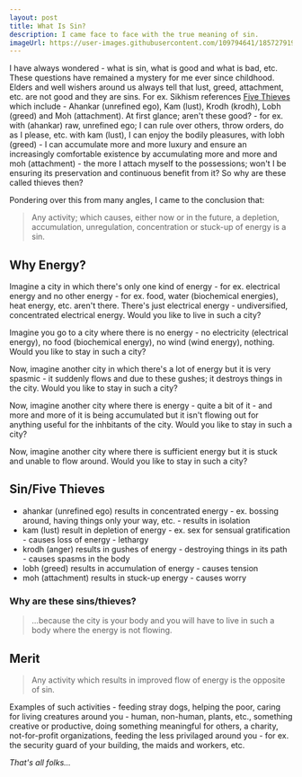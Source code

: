 ```yaml
---
layout: post
title: What Is Sin?
description: I came face to face with the true meaning of sin.
imageUrl: https://user-images.githubusercontent.com/109794641/185727919-c70206e0-e127-4bde-9143-3ed064bc0756.jpg
---
```


I have always wondered - what is sin, what is good and what is bad, etc.
These questions have remained a mystery for me ever since childhood.
Elders and well wishers around us always tell that lust, greed, attachment, etc. are not good and they are sins.
For ex. Sikhism references [Five Thieves](https://en.wikipedia.org/wiki/Five_Thieves) which include - Ahankar (unrefined ego),
Kam (lust), Krodh (krodh), Lobh (greed) and Moh (attachment).
At first glance; aren't these good? - for ex. with (ahankar) raw, unrefined ego; I can rule over others, throw orders, do as I please, etc.
with kam (lust), I can enjoy the bodily pleasures, with lobh (greed) - I can accumulate more and more luxury and ensure an increasingly
comfortable existence by accumulating more and more and moh (attachment) - the more I attach myself to the possessions; won't I be
ensuring its preservation and continuous benefit from it?  So why are these called thieves then?

Pondering over this from many angles, I came to the conclusion that:
> Any activity; which causes, either now or in the future, a depletion, accumulation, 
> unregulation, concentration or stuck-up of energy
> is a sin.

## Why Energy?
Imagine a city in which there's only one kind of energy - for ex. electrical energy and no other energy - for ex. food, water (biochemical energies),
heat energy, etc. aren't there.  There's just electrical energy - undiversified, concentrated electrical energy.
Would you like to live in such a city?

Imagine you go to a city where there is no energy - no electricity (electrical energy), no food (biochemical energy), no wind (wind energy), nothing.
Would you like to stay in such a city?

Now, imagine another city in which there's a lot of energy but it is very spasmic - it suddenly flows and due to these gushes; it destroys things
in the city.
Would you like to stay in such a city?

Now, imagine another city where there is energy - quite a bit of it - and more and more of it is being accumulated but it isn't flowing out for anything
useful for the inhbitants of the city.
Would you like to stay in such a city?

Now, imagine another city where there is sufficient energy but it is stuck and unable to flow around.
Would you like to stay in such a city?

## Sin/Five Thieves
- ahankar (unrefined ego) results in concentrated energy - ex. bossing around, having things only your way, etc. - results in isolation
- kam (lust) result in depletion of energy - ex. sex for sensual gratification - causes loss of energy - lethargy
- krodh (anger) results in gushes of energy - destroying things in its path - causes spasms in the body
- lobh (greed) results in accumulation of energy - causes tension
- moh (attachment) results in stuck-up energy - causes worry

### Why are these sins/thieves?

> ...because the city is your body and you will have to live in such a body where the energy is not flowing.

## Merit
> Any activity which results in improved flow of energy is the opposite of sin.

Examples of such activities - feeding stray dogs, helping the poor, caring for living creatures around you - human, non-human, plants, etc.,
something creative or productive, doing something meaningful for others, a charity, not-for-profit organizations, feeding the less privilaged around you - for ex. the security guard of your building, the maids and workers, etc.

_That's all folks..._

